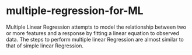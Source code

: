 # multiple-regression-for-ML
Multiple Linear Regression attempts to model the relationship between two or more features and a response by fitting a linear equation to observed data. The steps to perform multiple linear Regression are almost similar to that of simple linear Regression.
